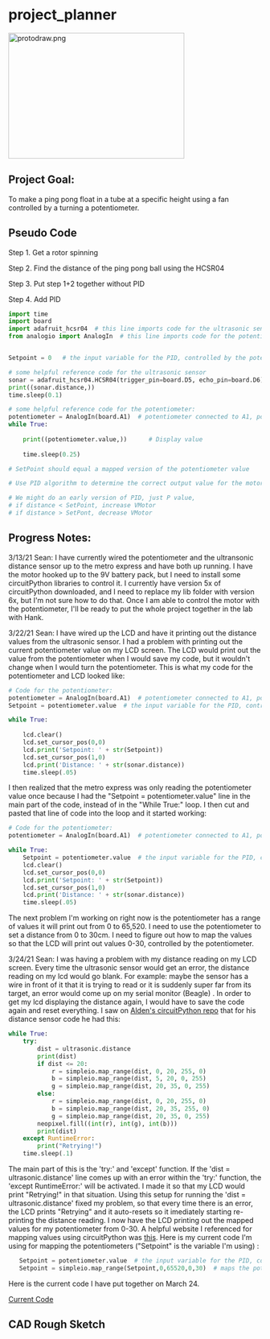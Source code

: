 # project_planner

[<img src="/images/protodraw.png" alt="protodraw.png" width="350" height="250">](/images/protodraw.png)

## Project Goal:

To make a ping pong float in a tube at a specific height using a fan controlled by a turning a potentiometer.

## Pseudo Code
Step 1. Get a rotor spinning

Step 2. Find the distance of the ping pong ball using the HCSR04

Step 3. Put step 1+2 together without PID

Step 4. Add PID

```python
import time
import board
import adafruit_hcsr04  # this line imports code for the ultrasonic sensor
from analogio import AnalogIn  # this line imports code for the potentiometer


Setpoint = 0   # the input variable for the PID, controlled by the potentiometer

# some helpful reference code for the ultrasonic sensor
sonar = adafruit_hcsr04.HCSR04(trigger_pin=board.D5, echo_pin=board.D6)   # this sets it up for use
print((sonar.distance,))
time.sleep(0.1)

# some helpful reference code for the potentiometer:
potentiometer = AnalogIn(board.A1)  # potentiometer connected to A1, power & ground
while True:
 
    print((potentiometer.value,))      # Display value
 
    time.sleep(0.25)          

# SetPoint should equal a mapped version of the potentiometer value

# Use PID algorithm to determine the correct output value for the motor

# We might do an early version of PID, just P value,
# if distance < SetPoint, increase VMotor
# if distance > SetPont, decrease VMotor
```

## Progress Notes:

3/13/21 Sean: I have currently wired the potentiometer and the ultransonic distance sensor up to the metro express and have both up running. I have the motor hooked up to the 9V battery pack, but I need to install some circuitPython libraries to control it. I currently have version 5x of circuitPython downloaded, and I need to replace my lib folder with version 6x, but I'm not sure how to do that. Once I am able to control the motor with the potentiometer, I'll be ready to put the whole project together in the lab with Hank.

3/22/21 Sean: I have wired up the LCD and have it printing out the distance values from the ultrasonic sensor. I had a problem with printing out the current potentiometer value on my LCD screen. The LCD would print out the value from the potentiometer when I would save my code, but it wouldn't change when I would turn the potentiometer. This is what my code for the potentiometer and LCD looked like:
```python
# Code for the potentiometer:
potentiometer = AnalogIn(board.A1)  # potentiometer connected to A1, power & ground
Setpoint = potentiometer.value  # the input variable for the PID, controlled by the potentiometer

while True:
 
    lcd.clear()
    lcd.set_cursor_pos(0,0)
    lcd.print('Setpoint: ' + str(Setpoint))
    lcd.set_cursor_pos(1,0)
    lcd.print('Distance: ' + str(sonar.distance))
    time.sleep(.05)
```
I then realized that the metro express was only reading the potentiometer value once because I had the "Setpoint = potentiometer.value" line in the main part of the code, instead of in the "While True:" loop. I then cut and pasted that line of code into the loop and it started working:
```python
# Code for the potentiometer:
potentiometer = AnalogIn(board.A1)  # potentiometer connected to A1, power & ground

while True:
    Setpoint = potentiometer.value  # the input variable for the PID, controlled by the potentiometer
    lcd.clear()
    lcd.set_cursor_pos(0,0)
    lcd.print('Setpoint: ' + str(Setpoint))
    lcd.set_cursor_pos(1,0)
    lcd.print('Distance: ' + str(sonar.distance))
    time.sleep(.05)
```
The next problem I'm working on right now is the potentiometer has a range of values it will print out from 0 to 65,520. I need to use the potentiometer to set a distance from 0 to 30cm. I need to figure out how to map the values so that the LCD will print out values 0-30, controlled by the potentiometer.

3/24/21 Sean: I was having a problem with my distance reading on my LCD screen. Every time the ultrasonic sensor would get an error, the distance reading on my lcd would go blank. For example: maybe the sensor has a wire in front of it that it is trying to read or it is suddenly super far from its target, an error would come up on my serial monitor (Beagle) . In order to get my lcd displaying the distance again, I would have to save the code again and reset everything. I saw on [Alden's circuitPython repo](https://github.com/adent11/CircuitPython) that for his distance sensor code he had this:
```python
while True:
    try:
        dist = ultrasonic.distance
        print(dist)
        if dist <= 20:
            r = simpleio.map_range(dist, 0, 20, 255, 0)
            b = simpleio.map_range(dist, 5, 20, 0, 255)
            g = simpleio.map_range(dist, 20, 35, 0, 255)
        else:
            r = simpleio.map_range(dist, 0, 20, 255, 0)
            b = simpleio.map_range(dist, 20, 35, 255, 0)
            g = simpleio.map_range(dist, 20, 35, 0, 255)
        neopixel.fill((int(r), int(g), int(b)))
        print(dist)
    except RuntimeError:
        print("Retrying!")
    time.sleep(.1)
```
The main part of this is the 'try:' and 'except' function. If the 'dist = ultrasonic.distance' line comes up with an error within the 'try:' function, the 'except RuntimeError:' will be activated. I made it so that my LCD would print "Retrying!" in that situation. Using this setup for running the 'dist = ultrasonic.distance' fixed my problem, so that every time there is an error, the LCD prints "Retrying" and it auto-resets so it imediately starting re-printing the distance reading.
I now have the LCD printing out the mapped values for my potentiometer from 0-30. A helpful website I referenced for mapping values using circuitPython was [this](https://circuitpython.readthedocs.io/projects/simpleio/en/latest/api.html). Here is my current code I'm using for mapping the potentiometers ("Setpoint" is the variable I'm using) :
```python
   Setpoint = potentiometer.value  # the input variable for the PID, controlled by the potentiometer
   Setpoint = simpleio.map_range(Setpoint,0,65520,0,30)  # maps the potentiometer value using the variable setpoint, changes the range from 0-65,520 to 0-30
```
Here is the current code I have put together on March 24. 

[Current Code](https://github.com/hpowers82/project_planner/blob/main/March-24-Code.py)

## CAD Rough Sketch
